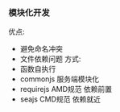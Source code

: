 ### 模块化开发
优点:
- 避免命名冲突
- 文件依赖问题
方式:
- 函数自执行
- commonjs 服务端模块化
- requirejs AMD规范  依赖前置
- seajs CMD规范  依赖就近
